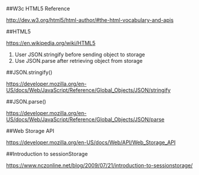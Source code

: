 ##W3c HTML5 Reference

http://dev.w3.org/html5/html-author/#the-html-vocabulary-and-apis


##HTML5

https://en.wikipedia.org/wiki/HTML5


1. User JSON.stringify before sending object to storage
2. Use JSON.parse after retrieving object from storage


##JSON.stringify()

https://developer.mozilla.org/en-US/docs/Web/JavaScript/Reference/Global_Objects/JSON/stringify

##JSON.parse()

https://developer.mozilla.org/en-US/docs/Web/JavaScript/Reference/Global_Objects/JSON/parse

##Web Storage API

https://developer.mozilla.org/en-US/docs/Web/API/Web_Storage_API

##Introduction to sessionStorage

https://www.nczonline.net/blog/2009/07/21/introduction-to-sessionstorage/



	
	



